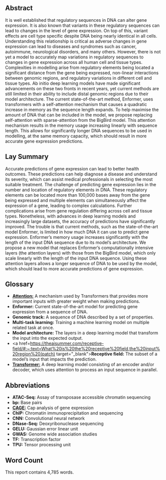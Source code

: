 ## Abstract

It is well established that regulatory sequences in DNA can alter gene expression. It is also known that variants in these regulatory sequences can lead to changes in the level of gene expression. On top of this, variant effects are cell type specific despite DNA being nearly identical in all cells. Understanding this relationship is critical as adverse changes in gene expression can lead to diseases and syndromes such as cancer, autoimmune, neurological disorders, and many others. However, there is not yet a model to accurately map variations in regulatory sequences to changes in gene expression across all human cell and tissue types. Complexities in modelling arise from regulatory elements being located a significant distance from the gene being expressed, non-linear interactions between genomic regions, and regulatory variations in different cell and tissue types. Ab initio deep learning models have made significant advancements on these two fronts in recent years, yet current methods are still limited in their ability to include distal genomic regions due to their model architecture. The current state-of-the-art method, Enformer, uses transformers with a self-attention mechanism that causes a quadratic increase in memory as the sequence length expands. To help maximise the amount of DNA that can be included in the model, we propose replacing self-attention with sparse-attention from the BigBird model. This attention mechanism results in the memory usage increasing linearly with sequence length. This allows for significantly longer DNA sequences to be used in modelling, at the same memory capacity, which should result in more accurate gene expression predictions.

## Lay Summary

Accurate predictions of gene expression can lead to better health outcomes. These predictions can help diagnose a disease and understand its severity, which can assist medical professionals in selecting the most suitable treatment. The challenge of predicting gene expression lies in  the number and location of regulatory elements in DNA. These regulatory elements can be located more than 100,000 bases away from the gene being expressed and multiple elements can simultaneously affect the expression of a gene, leading to complex calculations. Further complications arise from gene regulation differing across cell and tissue types. Nonetheless, with advances in deep learning models and increasingly large datasets, the accuracy of predictions have significantly improved. The trouble is that current methods, such as the state-of-the-art model Enformer, is limited in how much DNA it can use to predict gene expression. Enformer’s memory usage increases significantly with the length of the input DNA sequence due to its model’s architecture. We propose a new model that replaces Enformer’s computationally intensive layers (the attention layers) with those from the BigBird model, which only scale linearly with the length of the input DNA sequence. Using these attention layers allows a longer sequence of DNA to be used by the model, which should lead to more accurate predictions of gene expression.


## Glossary
- <a href=https://jalammar.github.io/illustrated-transformer/ target="_blank">**Attention:**</a> A mechanism used by Transformers that provides more important inputs with greater weight when making predictions.
- **Enformer:** Current state-of-the-art model for predicting gene expression from a sequence of DNA.
- **Genomic track:** A sequence of DNA described by a set of properties.
- **Multi-task learning:** Training a machine learning model on multiple related task at once.
- **Model architecture:** The layers in a deep learning model that transform the input into the expected output.
- <a href=https://theaisummer.com/receptive-field/#:~:text=What%20is%20the%20receptive%20field,the%20input%20region%20(patch) target="_blank">**Receptive field:**</a> The subset of a model’s input that impacts the prediction.
- <a href=https://jalammar.github.io/illustrated-transformer/ target="_blank">**Transformer:**</a> A deep learning model consisting of an encoder and/or decoder, which uses attention to process an input sequence in parallel.

## Abbreviations
- **ATAC-Seq:** Assay of transposase accessible chromatin sequencing
- **bp:** Base pairs
- <a href=https://www.nature.com/articles/nature13182 target="_blank">**CAGE:**</a> Cap analysis of gene expression
- **ChIP:** Chromatin immunoprecipitation and sequencing
- **CNN:** Convolutional neural network
- **DNase-Seq:** Deoxyribonuclease sequencing
- **GELU:** Gaussian error linear unit
- **GWAS:** Genome wide association studies
- **TF:** Transcription factor
- **TPU:** Tensor processing unit

## Word Count

This report contains 4,785 words.
